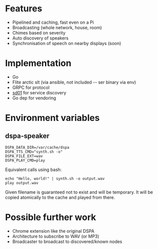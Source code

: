 # Features

* Pipelined and caching, fast even on a Pi
* Broadcasting (whole network, house, room)
* Chimes based on severity
* Auto discovery of speakers
* Synchronisation of speech on nearby displays (soon)


# Implementation
* Go
* Flite arctic slt (via ansible, not included -- ser binary via env)
* GRPC for protocol
* [sd01](https://github.com/naggie/sd01) for service discovery
* Go dep for vendoring

# Environment variables

## dspa-speaker
```
DSPA_DATA_DIR=/var/cache/dspa
DSPA_TTS_CMD="synth.sh -o"
DSPA_FILE_EXT=wav
DSPA_PLAY_CMD=play
```

Equivalent calls using bash:

```
echo "Hello, world!" | synth.sh -o output.wav
play output.wav

```
Given filename is guaranteed not to exist and will be temporary. It will be
copied atomically to the cache and played from there.


# Possible further work

* Chrome extension like the original DSPA
* Architecture to subscribe to WAV (or MP3)
* Broadcaster to broadcast to discovered/known nodes
